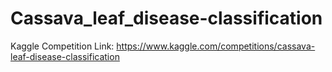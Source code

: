 # Cassava_leaf_disease-classification
Kaggle Competition Link: https://www.kaggle.com/competitions/cassava-leaf-disease-classification
